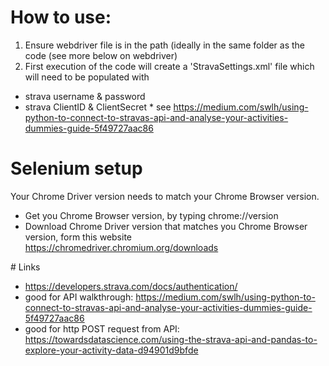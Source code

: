 # How to use:

1. Ensure webdriver file is in the path (ideally in the same folder as the code (see more below on webdriver) 
2. First execution of the code will create a 'StravaSettings.xml' file which will need to be populated with 
 * strava username & password
 * strava ClientID & ClientSecret
       * see  https://medium.com/swlh/using-python-to-connect-to-stravas-api-and-analyse-your-activities-dummies-guide-5f49727aac86




# Selenium setup

Your Chrome Driver version needs to match your Chrome Browser version. 

* Get you Chrome Browser version, by typing chrome://version
* Download Chrome Driver version that matches you Chrome Browser version, form this website https://chromedriver.chromium.org/downloads

﻿# Links

* https://developers.strava.com/docs/authentication/
* good for API walkthrough: https://medium.com/swlh/using-python-to-connect-to-stravas-api-and-analyse-your-activities-dummies-guide-5f49727aac86
* good for http POST request from API: https://towardsdatascience.com/using-the-strava-api-and-pandas-to-explore-your-activity-data-d94901d9bfde
	



